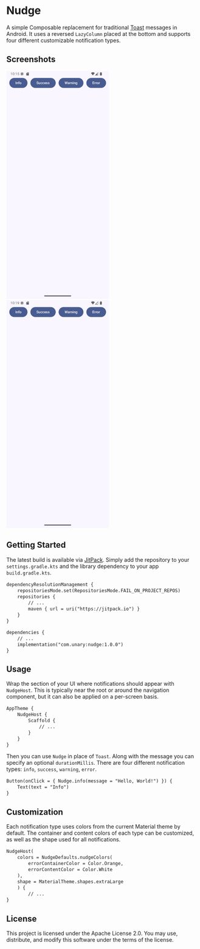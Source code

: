 # Nudge
A simple Composable replacement for traditional [Toast](https://developer.android.com/guide/topics/ui/notifiers/toasts) messages in Android. It uses a reversed `LazyColumn` placed at the bottom and supports four different customizable notification types.

## Screenshots
<img src="/art/screenshot-default.gif" height=600 alt="Screenshot"> <img src="/art/screenshot-clickable.gif" height=600 alt="Screenshot">

## Getting Started
The latest build is available via [JitPack](https://jitpack.io/#com.unary/nudge). Simply add the repository to your `settings.gradle.kts` and the library dependency to your app `build.gradle.kts`.
```
dependencyResolutionManagement {
    repositoriesMode.set(RepositoriesMode.FAIL_ON_PROJECT_REPOS)
    repositories {
        // ...
        maven { url = uri("https://jitpack.io") }
    }
}
```
```
dependencies {
    // ...
    implementation("com.unary:nudge:1.0.0")
}
```
## Usage
Wrap the section of your UI where notifications should appear with `NudgeHost`. This is typically near the root or around the navigation component, but it can also be applied on a per-screen basis.
```
AppTheme {
    NudgeHost {
        Scaffold {
            // ...
        }
    }
}
```
Then you can use `Nudge` in place of `Toast`. Along with the message you can specify an optional `durationMillis`. There are four different notification types: `info`, `success`, `warning`, `error`.
```
Button(onClick = { Nudge.info(message = "Hello, World!") }) {
    Text(text = "Info")
}
```
## Customization
Each notification type uses colors from the current Material theme by default. The container and content colors of each type can be customized, as well as the shape used for all notifications.
```
NudgeHost(
    colors = NudgeDefaults.nudgeColors(
        errorContainerColor = Color.Orange,
        errorContentColor = Color.White
    ),
    shape = MaterialTheme.shapes.extraLarge
    ) {
        // ...
}
```
## License
This project is licensed under the Apache License 2.0. You may use, distribute, and modify this software under the terms of the license.
